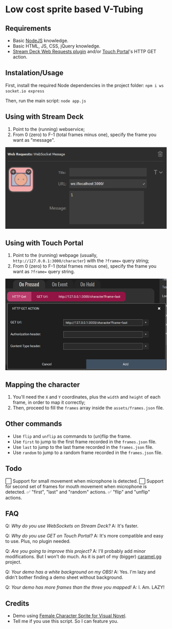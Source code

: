 # Low cost sprite based V-Tubing

## Requirements

- Basic [NodeJS](http://nodejs.org) knowledge.
- Basic HTML, JS, CSS, jQuery knowledge.
- [Stream Deck Web Requests plugin](https://apps.elgato.com/plugins/gg.datagram.web-requests) and/or [Touch Portal](https://www.touch-portal.com/)'s HTTP GET action.

## Instalation/Usage

First, install the required Node dependencies in the project folder:
`npm i ws socket.io express`

Then, run the main script:
`node app.js`

## Using with Stream Deck

1. Point to the (running) webservice;
2. From 0 (zero) to F-1 (total frames minus one), specify the frame you want as "message".

![sd-action.png](tutorial/sd-action.png)

## Using with Touch Portal

1. Point to the (running) webpage (usually, `http://127.0.0.1:3000/character`) with the `?frame=` query string;
2. From 0 (zero) to F-1 (total frames minus one), specify the frame you want as `?frame=` query string.

![tp-action.png](tutorial/tp-action.png)

## Mapping the character

1. You'll need the `X` and `Y` coordinates, plus the `width` and `height` of each frame, in order to map it correctly;
2. Then, proceed to fill the `frames` array inside the `assets/frames.json` file.

## Other commands

- Use `flip` and `unflip` as commands to (un)flip the frame.
- Use `first` to jump to the first frame recorded in the `frames.json` file.
- Use `last` to jump to the last frame recorded in the `frames.json` file.
- Use `random` to jump to a random frame recorded in the `frames.json` file.

## Todo

⬜ Support for small movement when microphone is detected.
⬜ Support for second set of frames for mouth movement when microphone is detected.
✅ "first", "last" and "random" actions.
✅ "flip" and "unflip" actions.

## FAQ

Q: _Why do you use WebSockets on Stream Deck?_
A: It's faster.

Q: _Why do you use GET on Touch Portal?_
A: It's more compatible and easy to use. Plus, no plugin needed.

Q: _Are you going to improve this project?_
A: I'll probably add minor modifications. But I won't do much. As it is part of my (bigger) [caramel.gg](http://caramel.gg) project.

Q: _Your demo has a white background on my OBS!_
A: Yes. I'm lazy and didn't bother finding a demo sheet without background.

Q: _Your demo has more frames than the three you mapped!_
A: I. Am. LAZY!

## Credits

- Demo using [Female Character Sprite for Visual Novel](https://sutemo.itch.io/female-character).
- Tell me if you use this script. So I can feature you.
